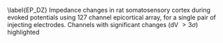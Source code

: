 \label{EP_DZ} Impedance changes in rat somatosensory cortex during evoked potentials using 127 channel epicortical array, for a single pair of injecting electrodes.  Channels with significant changes (dV $> 3\sigma$) highlighted